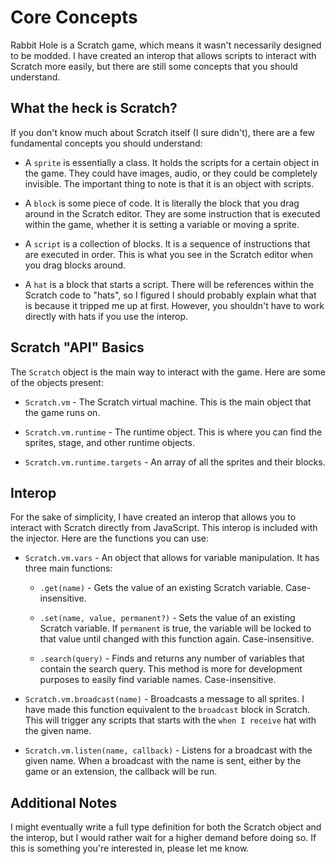 # Core Concepts

Rabbit Hole is a Scratch game, which means it wasn't necessarily designed to be modded. I have created an interop that allows scripts to interact with Scratch more easily, but there are still some concepts that you should understand.

## What the heck is Scratch?

If you don't know much about Scratch itself (I sure didn't), there are a few fundamental concepts you should understand:

- A `sprite` is essentially a class. It holds the scripts for a certain object in the game. They could have images, audio, or they could be completely invisible. The important thing to note is that it is an object with scripts.

- A `block` is some piece of code. It is literally the block that you drag around in the Scratch editor. They are some instruction that is executed within the game, whether it is setting a variable or moving a sprite.

- A `script` is a collection of blocks. It is a sequence of instructions that are executed in order. This is what you see in the Scratch editor when you drag blocks around.

- A `hat` is a block that starts a script. There will be references within the Scratch code to "hats", so I figured I should probably explain what that is because it tripped me up at first. However, you shouldn't have to work directly with hats if you use the interop.

## Scratch "API" Basics

The `Scratch` object is the main way to interact with the game. Here are some of the objects present:

- `Scratch.vm` - The Scratch virtual machine. This is the main object that the game runs on.

- `Scratch.vm.runtime` - The runtime object. This is where you can find the sprites, stage, and other runtime objects.
- `Scratch.vm.runtime.targets` - An array of all the sprites and their blocks.

## Interop

For the sake of simplicity, I have created an interop that allows you to interact with Scratch directly from JavaScript. This interop is included with the injector. Here are the functions you can use:

- `Scratch.vm.vars` - An object that allows for variable manipulation. It has three main functions:

  - `.get(name)` - Gets the value of an existing Scratch variable. Case-insensitive.

  - `.set(name, value, permanent?)` - Sets the value of an existing Scratch variable. If `permanent` is true, the variable will be locked to that value until changed with this function again. Case-insensitive.

  - `.search(query)` - Finds and returns any number of variables that contain the search query. This method is more for development purposes to easily find variable names. Case-insensitive.

- `Scratch.vm.broadcast(name)` - Broadcasts a message to all sprites. I have made this function equivalent to the `broadcast` block in Scratch. This will trigger any scripts that starts with the `when I receive` hat with the given name.

- `Scratch.vm.listen(name, callback)` - Listens for a broadcast with the given name. When a broadcast with the name is sent, either by the game or an extension, the callback will be run.

## Additional Notes

I might eventually write a full type definition for both the Scratch object and the interop, but I would rather wait for a higher demand before doing so. If this is something you're interested in, please let me know.